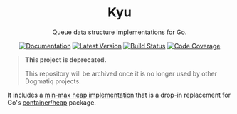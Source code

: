 <div align="center">

# Kyu

Queue data structure implementations for Go.

[![Documentation](https://img.shields.io/badge/go.dev-documentation-007d9c?&style=for-the-badge)](https://pkg.go.dev/github.com/dogmatiq/kyu)
[![Latest Version](https://img.shields.io/github/tag/dogmatiq/kyu.svg?&style=for-the-badge&label=semver)](https://github.com/dogmatiq/kyu/releases)
[![Build Status](https://img.shields.io/github/actions/workflow/status/dogmatiq/kyu/ci.yml?style=for-the-badge&branch=main)](https://github.com/dogmatiq/kyu/actions/workflows/ci.yml)
[![Code Coverage](https://img.shields.io/codecov/c/github/dogmatiq/kyu/main.svg?style=for-the-badge)](https://codecov.io/github/dogmatiq/kyu)

</div>

> **This project is deprecated.**
>
> This repository will be archived once it is no longer used by other Dogmatiq
> projects.

It includes a [min-max heap
implementation](https://en.wikipedia.org/wiki/Min-max_heap) that is a drop-in
replacement for Go's [container/heap](https://pkg.go.dev/container/heap?tab=doc)
package.
